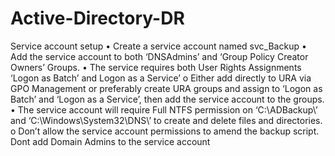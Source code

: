 # Active-Directory-DR

Service account setup 
•	Create a service account named svc_Backup
•	Add the service account to both ‘DNSAdmins’ and ‘Group Policy Creator Owners’ Groups.
•	The service requires both User Rights Assignments ‘Logon as Batch’ and Logon as a Service’
    o Either add directly to URA via GPO Management or preferably create URA groups and assign to ‘Logon as Batch’ and ‘Logon as a Service’, then add the service account to the groups.
•	The service account will require Full NTFS permission on ‘C:\ADBackup\’ and ‘C:\Windows\System32\DNS\’ to create and delete files and directories.
    o	Don’t allow the service account permissions to amend the backup script.
    Dont add Domain Admins to the service account

